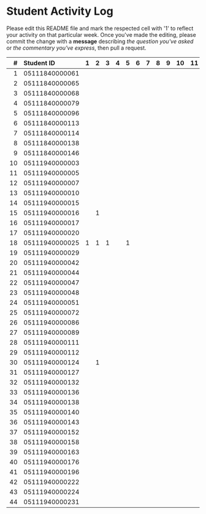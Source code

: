 # Student Activity Log
Please edit this README file and mark the respected cell with '1' to reflect your activity on that particular week. Once you've made the editing, please commit the change with a **message** describing *the question you've asked* or *the commentary you've express*, then pull a request.

| #  | Student ID     | 1 | 2 | 3 | 4 | 5 | 6 | 7 | 8 | 9 | 10 | 11 | 12 | 13 | 14 | 15 | 16 |
|---:|:---------------|:-:|:-:|:-:|:-:|:-:|:-:|:-:|:-:|:-:|:--:|:--:|:--:|:--:|:--:|:--:|:--:|
| 1  | 05111840000061 |   |   |   |   |   |   |   |   |   |    |    |    |    |    |    |    |
| 2  | 05111840000065 |   |   |   |   |   |   |   |   |   |    |    |    |    |    |    |    |
| 3  | 05111840000068 |   |   |   |   |   |   |   |   |   |    |    |    |    |    |    |    |
| 4  | 05111840000079 |   |   |   |   |   |   |   |   |   |    |    |    |    |    |    |    |
| 5  | 05111840000096 |   |   |   |   |   |   |   |   |   |    |    |    |    |    |    |    |
| 6  | 05111840000113 |   |   |   |   |   |   |   |   |   |    |    |    |    |    |    |    |
| 7  | 05111840000114 |   |   |   |   |   |   |   |   |   |    |    |    |    |    |    |    |
| 8  | 05111840000138 |   |   |   |   |   |   |   |   |   |    |    |    |    |    |    |    |
| 9  | 05111840000146 |   |   |   |   |   |   |   |   |   |    |    |    |    |    |    |    |
| 10 | 05111940000003 |   |   |   |   |   |   |   |   |   |    |    |    |    |    |    |    |
| 11 | 05111940000005 |   |   |   |   |   |   |   |   |   |    |    |    |    |    |    |    |
| 12 | 05111940000007 |   |   |   |   |   |   |   |   |   |    |    |    |    |    |    |    |
| 13 | 05111940000010 |   |   |   |   |   |   |   |   |   |    |    |    |    |    |    |    |
| 14 | 05111940000015 |   |   |   |   |   |   |   |   |   |    |    |    |    |    |    |    |
| 15 | 05111940000016 |   | 1 |   |   |   |   |   |   |   |    |    |    |    |    |    |    |
| 16 | 05111940000017 |   |   |   |   |   |   |   |   |   |    |    |    |    |    |    |    |
| 17 | 05111940000020 |   |   |   |   |   |   |   |   |   |    |    |    |    |    |    |    |
| 18 | 05111940000025 | 1 | 1 | 1 |   | 1 |   |   |   |   |    |    |    |    |    |    |    |
| 19 | 05111940000029 |   |   |   |   |   |   |   |   |   |    |    |    |    |    |    |    |
| 20 | 05111940000042 |   |   |   |   |   |   |   |   |   |    |    |    |    |    |    |    |
| 21 | 05111940000044 |   |   |   |   |   |   |   |   |   |    |    |    |    |    |    |    |
| 22 | 05111940000047 |   |   |   |   |   |   |   |   |   |    |    |    |    |    |    |    |
| 23 | 05111940000048 |   |   |   |   |   |   |   |   |   |    |    |    |    |    |    |    |
| 24 | 05111940000051 |   |   |   |   |   |   |   |   |   |    |    |    |    |    |    |    |
| 25 | 05111940000072 |   |   |   |   |   |   |   |   |   |    |    |    |    |    |    |    |
| 26 | 05111940000086 |   |   |   |   |   |   |   |   |   |    |    |    |    |    |    |    |
| 27 | 05111940000089 |   |   |   |   |   |   |   |   |   |    |    |    |    |    |    |    |
| 28 | 05111940000111 |   |   |   |   |   |   |   |   |   |    |    |    |    |    |    |    |
| 29 | 05111940000112 |   |   |   |   |   |   |   |   |   |    |    |    |    |    |    |    |
| 30 | 05111940000124 |   | 1 |   |   |   |   |   |   |   |    |    |    |    |    |    |    |
| 31 | 05111940000127 |   |   |   |   |   |   |   |   |   |    |    |    |    |    |    |    |
| 32 | 05111940000132 |   |   |   |   |   |   |   |   |   |    |    |    |    |    |    |    |
| 33 | 05111940000136 |   |   |   |   |   |   |   |   |   |    |    |    |    |    |    |    |
| 34 | 05111940000138 |   |   |   |   |   |   |   |   |   |    |    |    |    |    |    |    |
| 35 | 05111940000140 |   |   |   |   |   |   |   |   |   |    |    |    |    |    |    |    |
| 36 | 05111940000143 |   |   |   |   |   |   |   |   |   |    |    |    |    |    |    |    |
| 37 | 05111940000152 |   |   |   |   |   |   |   |   |   |    |    |    |    |    |    |    |
| 38 | 05111940000158 |   |   |   |   |   |   |   |   |   |    |    |    |    |    |    |    |
| 39 | 05111940000163 |   |   |   |   |   |   |   |   |   |    |    |    |    |    |    |    |
| 40 | 05111940000176 |   |   |   |   |   |   |   |   |   |    |    |    |    |    |    |    |
| 41 | 05111940000196 |   |   |   |   |   |   |   |   |   |    |    |    |    |    |    |    |
| 42 | 05111940000222 |   |   |   |   |   |   |   |   |   |    |    |    |    |    |    |    |
| 43 | 05111940000224 |   |   |   |   |   |   |   |   |   |    |    |    |    |    |    |    |
| 44 | 05111940000231 |   |   |   |   |   |   |   |   |   |    |    |    |    |    |    |    |

